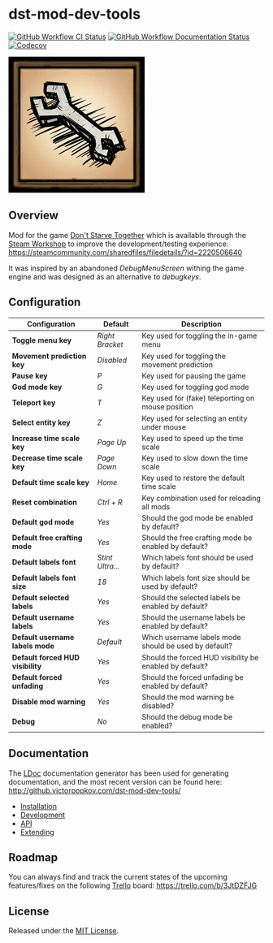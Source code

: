 # dst-mod-dev-tools

[![GitHub Workflow CI Status][]](https://github.com/victorpopkov/dst-mod-dev-tools/actions?query=workflow%3ACI)
[![GitHub Workflow Documentation Status][]](https://github.com/victorpopkov/dst-mod-dev-tools/actions?query=workflow%3ADocumentation)
[![Codecov][]](https://codecov.io/gh/victorpopkov/dst-mod-dev-tools)

[![Dev Tools](preview.png)](https://steamcommunity.com/sharedfiles/filedetails/?id=2220506640)

## Overview

Mod for the game [Don't Starve Together][] which is available through the
[Steam Workshop][] to improve the development/testing experience:
https://steamcommunity.com/sharedfiles/filedetails/?id=2220506640

It was inspired by an abandoned _DebugMenuScreen_ withing the game engine and
was designed as an alternative to _debugkeys_.

## Configuration

| Configuration                     | Default          | Description                                             |
| --------------------------------- | ---------------- | ------------------------------------------------------- |
| **Toggle menu key**               | _Right Bracket_  | Key used for toggling the in-game menu                  |
| **Movement prediction key**       | _Disabled_       | Key used for toggling the movement prediction           |
| **Pause key**                     | _P_              | Key used for pausing the game                           |
| **God mode key**                  | _G_              | Key used for toggling god mode                          |
| **Teleport key**                  | _T_              | Key used for (fake) teleporting on mouse position       |
| **Select entity key**             | _Z_              | Key used for selecting an entity under mouse            |
| **Increase time scale key**       | _Page Up_        | Key used to speed up the time scale                     |
| **Decrease time scale key**       | _Page Down_      | Key used to slow down the time scale                    |
| **Default time scale key**        | _Home_           | Key used to restore the default time scale              |
| **Reset combination**             | _Ctrl + R_       | Key combination used for reloading all mods             |
| **Default god mode**              | _Yes_            | Should the god mode be enabled by default?              |
| **Default free crafting mode**    | _Yes_            | Should the free crafting mode be enabled by default?    |
| **Default labels font**           | _Stint Ultra..._ | Which labels font should be used by default?            |
| **Default labels font size**      | _18_             | Which labels font size should be used by default?       |
| **Default selected labels**       | _Yes_            | Should the selected labels be enabled by default?       |
| **Default username labels**       | _Yes_            | Should the username labels be enabled by default?       |
| **Default username labels mode**  | _Default_        | Which username labels mode should be used by default?   |
| **Default forced HUD visibility** | _Yes_            | Should the forced HUD visibility be enabled by default? |
| **Default forced unfading**       | _Yes_            | Should the forced unfading be enabled by default?       |
| **Disable mod warning**           | _Yes_            | Should the mod warning be disabled?                     |
| **Debug**                         | _No_             | Should the debug mode be enabled?                       |

## Documentation

The [LDoc][] documentation generator has been used for generating documentation,
and the most recent version can be found here:
http://github.victorpopkov.com/dst-mod-dev-tools/

- [Installation](readme/01-installation.md)
- [Development](readme/02-development.md)
- [API](readme/03-api.md)
- [Extending](readme/04-extending.md)

## Roadmap

You can always find and track the current states of the upcoming features/fixes
on the following [Trello][] board: https://trello.com/b/3JtDZFJG

## License

Released under the [MIT License](https://opensource.org/licenses/MIT).

[codecov]: https://img.shields.io/codecov/c/github/victorpopkov/dst-mod-dev-tools.svg
[don't starve together]: https://www.klei.com/games/dont-starve-together
[github workflow ci status]: https://img.shields.io/github/workflow/status/victorpopkov/dst-mod-dev-tools/CI?label=CI
[github workflow documentation status]: https://img.shields.io/github/workflow/status/victorpopkov/dst-mod-dev-tools/Documentation?label=Documentation
[ldoc]: https://stevedonovan.github.io/ldoc/
[steam workshop]: https://steamcommunity.com/sharedfiles/filedetails/?id=2220506640
[trello]: https://trello.com/
